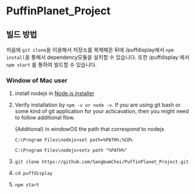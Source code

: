 # PuffinPlanet_Project

## 빌드 방법

처음에 `git clone`을 이용해서 저장소를 복제해온 뒤에 /puffdisplay에서 `npm install`을 통해서 dependency모듈을 설치할 수 있습니다. 또한 /puffdisplay 에서 `npm start` 를 통하여 빌드할 수 있습니다.

### Window of Mac user
1. install nodejs in [Node.js installer](https://nodejs.org/en/download/)
2. Verify installation by  `npm -v or node -v`. If you are using git bash or some kind of git application for your acticavation, then you might need to follow additional flow.

    (Additional) in windowOS the path that correspond to nodejs
    
    `C:\Program Files\nodejs>set path=%PATH%;%CD%`
    
    `C:\Program Files\nodejs>setx path "%PATH%"`

3. `git clone https://github.com/SangbumChoi/PuffinPlanet_Project.git`
4. `cd puffdisplay`
5. `npm start`